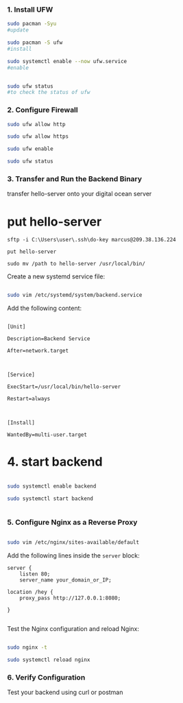 ### 1. Install UFW 

  
```bash
sudo pacman -Syu
#update

sudo pacman -S ufw
#install

sudo systemctl enable --now ufw.service
#enable 


sudo ufw status 
#to check the status of ufw
```

  

### 2. Configure Firewall

  

```bash
sudo ufw allow http 

sudo ufw allow https

sudo ufw enable

sudo ufw status

```


###  3. Transfer and Run the Backend Binary

transfer hello-server onto your digital ocean server

# put hello-server

```
sftp -i C:\Users\user\.ssh\do-key marcus@209.38.136.224
  
put hello-server
```

```
sudo mv /path to hello-server /usr/local/bin/
```


Create a new systemd service file:

  
```bash

sudo vim /etc/systemd/system/backend.service

```


Add the following content:

```systemd

[Unit]

Description=Backend Service

After=network.target

  

[Service]

ExecStart=/usr/local/bin/hello-server

Restart=always

  

[Install]

WantedBy=multi-user.target

```

  


# 4. start backend

```bash

sudo systemctl enable backend

sudo systemctl start backend



```



### 5. Configure Nginx as a Reverse Proxy

  

```bash

sudo vim /etc/nginx/sites-available/default

```

  

Add the following lines inside the `server` block:

  

```nginx
server {
    listen 80;
    server_name your_domain_or_IP;

location /hey {
    proxy_pass http://127.0.0.1:8080;

}


```

  
Test the Nginx configuration and reload Nginx:

```bash

sudo nginx -t

sudo systemctl reload nginx

```

  
### 6. Verify Configuration

  

Test your backend using curl or postman



  

